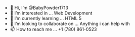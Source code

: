 - 👋 Hi, I’m @BabyPowder1713
- 👀 I’m interested in ... Web Development
- 🌱 I’m currently learning ... HTML 5
- 💞️ I’m looking to collaborate on ... Anything i can help with
- 📫 How to reach me ... +1 (780) 861-0523
